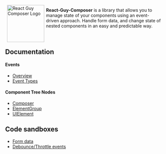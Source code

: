 <img align="left" style="margin: 6px" src="https://raw.githubusercontent.com/AgentCoop/react-guy-composer/master/docs/logo-peter-griffin.png" height="120" alt='React Guy Composer Logo' aria-label='' />

**React-Guy-Composer** is a library that allows you to manage state of your components using an event-driven approach.
Handle form data, and change state of nested components in an easy and predictable way.
<br><br><br>

## Documentation

#### Events
* [Overview](docs/events/overview.md)
* [Event Types](docs/events/types.md)

#### Component Tree Nodes
* [Composer](docs/composer-node.md)
* [ElementGroup](docs/ui-element-group-node.md)
* [UIElement](docs/ui-element-node.md)

## Code sandboxes
- [Form data](https://codesandbox.io/s/react-guy-composer-form-example-gexvi)
- [Debounce/Throttle events](https://codesandbox.io/s/react-guy-throttle-debounce-llvh1)
